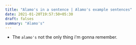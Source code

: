 ```yaml
---
title: "Alamo's in a sentence | Alamo's example sentences"
date: 2021-01-20T19:57:50+05:30
draft: falses
summary: "Alamo's"
---
```

- The `alamo's` not the only thing i'm gonna remember.
                 
